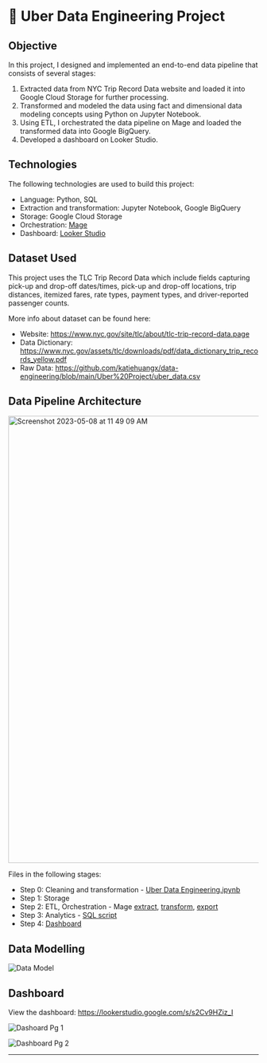 # 🚗 Uber Data Engineering Project

## Objective

In this project, I designed and implemented an end-to-end data pipeline that consists of several stages:
1. Extracted data from NYC Trip Record Data website and loaded it into Google Cloud Storage for further processing.
3. Transformed and modeled the data using fact and dimensional data modeling concepts using Python on Jupyter Notebook.
4. Using ETL, I orchestrated the data pipeline on Mage and loaded the transformed data into Google BigQuery.
5. Developed a dashboard on Looker Studio.

## Technologies

The following technologies are used to build this project:
- Language: Python, SQL
- Extraction and transformation: Jupyter Notebook, Google BigQuery
- Storage: Google Cloud Storage
- Orchestration: [Mage](https://www.mage.ai)
- Dashboard: [Looker Studio](https://lookerstudio.google.com)

## Dataset Used

This project uses the TLC Trip Record Data which include fields capturing pick-up and drop-off dates/times, pick-up and drop-off locations, trip distances, itemized fares, rate types, payment types, and driver-reported passenger counts.

More info about dataset can be found here:
- Website: https://www.nyc.gov/site/tlc/about/tlc-trip-record-data.page
- Data Dictionary: https://www.nyc.gov/assets/tlc/downloads/pdf/data_dictionary_trip_records_yellow.pdf
- Raw Data: https://github.com/katiehuangx/data-engineering/blob/main/Uber%20Project/uber_data.csv

## Data Pipeline Architecture

<img width="897" alt="Screenshot 2023-05-08 at 11 49 09 AM" src="https://user-images.githubusercontent.com/81607668/236729698-65e193bc-75ee-4ea6-9040-f33f5f2958cb.png">

Files in the following stages:
- Step 0: Cleaning and transformation - [Uber Data Engineering.ipynb](https://github.com/katiehuangx/data-engineering/blob/main/Uber%20Project/Uber%20Data%20Engineering.ipynb)
- Step 1: Storage
- Step 2: ETL, Orchestration - Mage [extract](https://github.com/katiehuangx/data-engineering/blob/main/Uber%20Project/Mage/uber_load_data.py), [transform](https://github.com/katiehuangx/data-engineering/blob/main/Uber%20Project/Mage/uber_transformation.py), [export](https://github.com/katiehuangx/data-engineering/blob/main/Uber%20Project/Mage/uber_gbq_load.py)
- Step 3: Analytics - [SQL script](https://github.com/katiehuangx/data-engineering/blob/main/Uber%20Project/sql_script.sql)
- Step 4: [Dashboard](https://github.com/katiehuangx/data-engineering/blob/main/Uber%20Project/Uber_Dashboard.pdf)

## Data Modelling

![Data Model](https://user-images.githubusercontent.com/81607668/236725688-995b6049-26c1-440f-b523-7c6c10d507ba.png)

## Dashboard

View the dashboard: https://lookerstudio.google.com/s/s2Cv9HZiz_I

![Dashoard Pg 1](https://user-images.githubusercontent.com/81607668/236729944-0a66f699-689e-4cbb-a12a-860abdef2cf4.png)

![Dashboard Pg 2](https://user-images.githubusercontent.com/81607668/236729954-cecba4a6-fc90-4944-b27f-cfb9473422bf.png)

***
